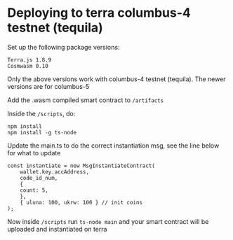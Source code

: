 # Deploying to terra columbus-4 testnet (tequila)

Set up the following package versions:
```
Terra.js 1.8.9
Cosmwasm 0.10
```
Only the above versions work with columbus-4 testnet (tequila). The newer versions are for columbus-5

Add the .wasm compiled smart contract to `/artifacts`

Inside the `/scripts`, do:

```
npm install
npm install -g ts-node
```

Update the main.ts to do the correct instantiation msg, see the line below for what to update

```
const instantiate = new MsgInstantiateContract(
    wallet.key.accAddress,
    code_id_num,
    {
    count: 5,
    },
    { uluna: 100, ukrw: 100 } // init coins
);
```

Now inside `/scripts` run `ts-node main` and your smart contract will be uploaded and instantiated on terra